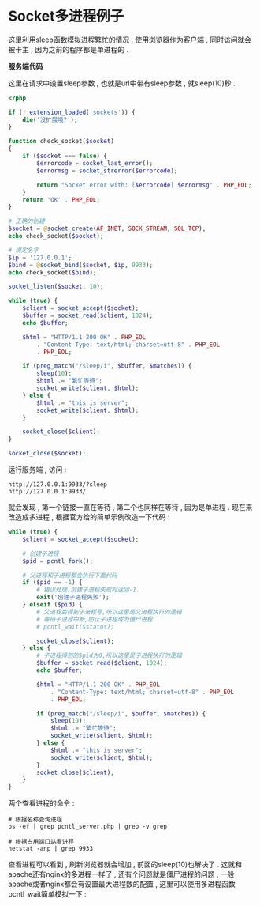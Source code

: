 # Socket多进程例子

这里利用sleep函数模拟进程繁忙的情况 . 使用浏览器作为客户端 , 同时访问就会被卡主 , 因为之前的程序都是单进程的 .

**服务端代码**

这里在请求中设置sleep参数 , 也就是url中带有sleep参数 , 就sleep\(10\)秒 .

```php
<?php

if (! extension_loaded('sockets')) {
    die('没扩展哦?');
}

function check_socket($socket)
{
    if ($socket === false) {
        $errorcode = socket_last_error();
        $errormsg = socket_strerror($errorcode);

        return "Socket error with: [$errorcode] $errormsg" . PHP_EOL;
    }
    return 'OK' . PHP_EOL;
}

# 正确的创建
$socket = @socket_create(AF_INET, SOCK_STREAM, SOL_TCP);
echo check_socket($socket);

# 绑定名字
$ip = '127.0.0.1';
$bind = @socket_bind($socket, $ip, 9933);
echo check_socket($bind);

socket_listen($socket, 10);

while (true) {
    $client = socket_accept($socket);
    $buffer = socket_read($client, 1024);
    echo $buffer;

    $html = "HTTP/1.1 200 OK" . PHP_EOL
        . "Content-Type: text/html; charset=utf-8" . PHP_EOL
        . PHP_EOL;

    if (preg_match("/sleep/i", $buffer, $matches)) {
        sleep(10);
        $html .= "繁忙等待";
        socket_write($client, $html);
    } else {
        $html .= "this is server";
        socket_write($client, $html);
    }

    socket_close($client);
}

socket_close($socket);
```

运行服务端 , 访问 :

```
http://127.0.0.1:9933/?sleep
http://127.0.0.1:9933/
```

就会发现 , 第一个链接一直在等待 , 第二个也同样在等待 , 因为是单进程 . 现在来改造成多进程 , 根据官方给的简单示例改造一下代码 :

```php
while (true) {
    $client = socket_accept($socket);

    # 创建子进程
    $pid = pcntl_fork();

    # 父进程和子进程都会执行下面代码
    if ($pid == -1) {
        # 错误处理:创建子进程失败时返回-1.
        exit('创建子进程失败');
    } elseif ($pid) {
        # 父进程会得到子进程号,所以这里是父进程执行的逻辑
        # 等待子进程中断,防止子进程成为僵尸进程
        # pcntl_wait($status);

        socket_close($client);
    } else {
        # 子进程得到的$pid为0,所以这里是子进程执行的逻辑
        $buffer = socket_read($client, 1024);
        echo $buffer;

        $html = "HTTP/1.1 200 OK" . PHP_EOL
            . "Content-Type: text/html; charset=utf-8" . PHP_EOL
            . PHP_EOL;

        if (preg_match("/sleep/i", $buffer, $matches)) {
            sleep(10);
            $html .= "繁忙等待";
            socket_write($client, $html);
        } else {
            $html .= "this is server";
            socket_write($client, $html);
        }
        socket_close($client);
    }
}
```

两个查看进程的命令 :

```
# 根据名称查询进程
ps -ef | grep pcntl_server.php | grep -v grep

# 根据占用端口站看进程
netstat -anp | grep 9933
```

查看进程可以看到 , 刷新浏览器就会增加 , 前面的sleep\(10\)也解决了 . 这就和apache还有nginx的多进程一样了 , 还有个问题就是僵尸进程的问题 , 一般apache或者nginx都会有设置最大进程数的配置 , 这里可以使用多进程函数pcntl\_wait简单模拟一下 : 

```

```




